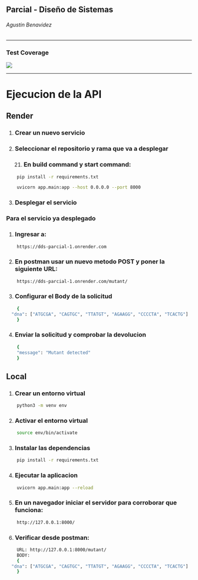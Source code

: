 ## Parcial - Diseño de Sistemas   
###### Agustin Benavidez
------------
### Test Coverage
<a href="https://codeclimate.com/github/um-computacion-tm/ajedrez-2024-abenavidezUM/test_coverage"><img src="https://api.codeclimate.com/v1/badges/628e0630c53cad57ef7a/test_coverage" /></a>

-------------
# Ejecucion de la API

## Render
1) ### Crear un nuevo servicio

2) ### Seleccionar el repositorio y rama que va a desplegar 

   21) ### En build command y start command:
```bash
    pip install -r requirements.txt 
``` 
```bash
    uvicorn app.main:app --host 0.0.0.0 --port 8000
``` 
3) ### Desplegar el servicio

### Para el servicio ya desplegado

1) ### Ingresar a:
```bash
    https://dds-parcial-1.onrender.com
``` 
2) ### En postman usar un nuevo metodo POST y poner la siguiente URL:
```bash
    https://dds-parcial-1.onrender.com/mutant/
``` 
3) ### Configurar el Body de la solicitud 
```bash
    {
  "dna": ["ATGCGA", "CAGTGC", "TTATGT", "AGAAGG", "CCCCTA", "TCACTG"]
    }
``` 
4) ### Enviar la solicitud y comprobar la devolucion
```bash
    {
    "message": "Mutant detected"
    }
``` 

## Local
1) ### Crear un entorno virtual
```bash
    python3 -m venv env
``` 
2) ### Activar el entorno virtual
```bash
    source env/bin/activate
``` 
3) ### Instalar las dependencias
```bash
    pip install -r requirements.txt
``` 
4) ### Ejecutar la aplicacion
```bash
    uvicorn app.main:app --reload
``` 
5) ### En un navegador iniciar el servidor para corroborar que funciona:
```bash
    http://127.0.0.1:8000/
``` 
6) ### Verificar desde postman:
```bash
    URL: http://127.0.0.1:8000/mutant/
    BODY: 
    {
  "dna": ["ATGCGA", "CAGTGC", "TTATGT", "AGAAGG", "CCCCTA", "TCACTG"]
    }
``` 